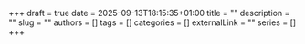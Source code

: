 +++ 
draft = true
date = 2025-09-13T18:15:35+01:00
title = ""
description = ""
slug = ""
authors = []
tags = []
categories = []
externalLink = ""
series = []
+++
